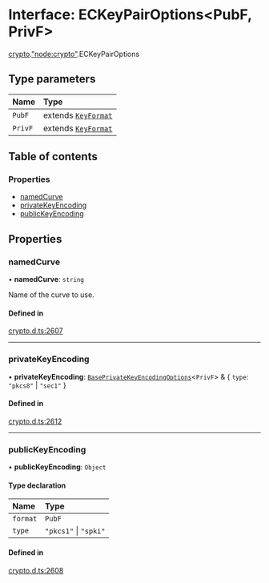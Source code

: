 # Interface: ECKeyPairOptions<PubF, PrivF\>

[crypto](../modules/crypto.md).["node:crypto"](../modules/crypto._node_crypto_.md).ECKeyPairOptions

## Type parameters

| Name | Type |
| :------ | :------ |
| `PubF` | extends [`KeyFormat`](../modules/crypto._crypto_.md#keyformat) |
| `PrivF` | extends [`KeyFormat`](../modules/crypto._crypto_.md#keyformat) |

## Table of contents

### Properties

- [namedCurve](crypto._node_crypto_.ECKeyPairOptions.md#namedcurve)
- [privateKeyEncoding](crypto._node_crypto_.ECKeyPairOptions.md#privatekeyencoding)
- [publicKeyEncoding](crypto._node_crypto_.ECKeyPairOptions.md#publickeyencoding)

## Properties

### namedCurve

• **namedCurve**: `string`

Name of the curve to use.

#### Defined in

[crypto.d.ts:2607](https://github.com/goodcodedev/bun-types/blob/8bd1b3a/crypto.d.ts#L2607)

___

### privateKeyEncoding

• **privateKeyEncoding**: [`BasePrivateKeyEncodingOptions`](crypto._crypto_.BasePrivateKeyEncodingOptions.md)<`PrivF`\> & { `type`: ``"pkcs8"`` \| ``"sec1"``  }

#### Defined in

[crypto.d.ts:2612](https://github.com/goodcodedev/bun-types/blob/8bd1b3a/crypto.d.ts#L2612)

___

### publicKeyEncoding

• **publicKeyEncoding**: `Object`

#### Type declaration

| Name | Type |
| :------ | :------ |
| `format` | `PubF` |
| `type` | ``"pkcs1"`` \| ``"spki"`` |

#### Defined in

[crypto.d.ts:2608](https://github.com/goodcodedev/bun-types/blob/8bd1b3a/crypto.d.ts#L2608)

